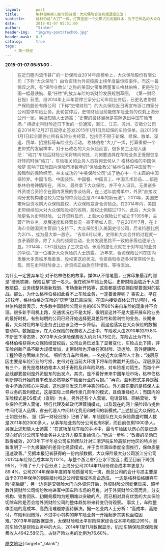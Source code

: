 ```yaml
---
layout:       post
title:        格林伯格挥刀割车险背后：大众保险合资病后遗症怎治？
subtitle:     格林伯格“大刀”一挥，打算重塑一个史带式的发展样本，对于已改名的大众保险而言，很多员工正陷入迷茫。
date:         2015-01-07 05:51:00
author:       "Sinter"
header-img:   "img/my-post/tech06.jpg"
header-mask:  0.3
catalog:      true
tags:
    - 第一财经
---
```


**2015-01-07 05:51:00**  **-**

> 在近日圈内流传甚广的一份保险业2014年度榜单上，大众保险股份有限公司（下称“大众保险”）由合资转为外资控股上榜年度最惊叹事件。而这一最惊叹之后，有“保险业教父”之称的美国史带集团董事长格林伯格，更是在勾画一幅最铁腕、最“任性”的放弃车险的新财险发展规划草图。
《第一财经日报》获悉，继2014年上半年暂停三家分公司车险业务后，已更名史带财产保险股份有限公司（下称“史带财险”）的大众保险近日再宣布浙江四家分公司暂停车险业务。此轮暂停后，史带财险目前能做车险业务的仅剩上海分公司一家。另据知情人士透露：“史带的最终目标是实际退出中国车险市场。”
根据史带财险近日下发的一份通知，浙江、江苏、苏州、安徽分公司自2014年12月27日起停止签发2015年1月1日后起保的车险保单。自2015年1月1日起全面停止所有车险业务经营，包括但不限于新保、续保、散单、渠道、团单、招投标等车险业务活动。
格林伯格“大刀”一挥，打算重塑一个史带式的发展样本，对于已改名的大众保险而言，很多员工正陷入迷茫：“动刀”车险后财险公司将转向何处，为何要选择在车险业务正慢慢恢复好转的时候“动刀”，车险相关的业务人员将何去何从？
格林伯格的中国保险梦
影响了国际国内保险市场数年的“保险业教父”格林伯格在中国曾有一段黯然的保险经历，并未成功的“中美保险公司”成了他心中一个未圆的中国保险梦。中国市场、中国装饰、中国餐、中国员工、中国艺术珍品……都是格林伯格钟情所在。
所以，最终拿下大众保险，并不令人讶异。无畏诸多外资或合资险企在国内发展的惨淡结局，在上述年度榜单中，外资“直接收购分支机构建设较为完备的中资险企是2014年的新玩法”。2011年，美国史带斥巨资收购大众保险股权，大众保险变身合资险企。在2014年内，美国史带继续加大对大众保险股权的收购，股权比例超过70%。此后，大众保险更名为史带财险。
公开资料显示，上海大众保险公司成立于1995年，主营产险业务，发展速度和经营状况一直不尽如人意。早在2011年7月，在上海市金融国资主管部门支持下，大众保险引入美国史带公司，后者持股比例为20%，成为最大单一股东。
“去年6月以来，史带和大众合并的过程就一直矛盾颇多。除了人员的频频变动，业务发展思路不一致的矛盾也逐渐凸显。2014年，CEO就经历了三次变动，矛盾的激化点就在于对车险的业务的争议。”据一位接近大众保险的人士透露。
近年来，合资保险公司在国内发展大多面临矛盾重重、股权更迭的状况，合资病和命途多舛常常结伴出现，而在史带财险身上，合资病正由急症转慢性，等待医治。

为什么一定要弃车险
对于格林伯格的故事，媒体从不惜笔墨，业界印象最深的则是“硬派铁腕、保险巨擘”这一名头。但在砍掉车险业务后，史带财险面临近千人遣散赔偿、业务线整体重新规划、市场重新开拓等，这些都是该铁腕巨擘要面对的挑战。那么，为什么格林伯格如此看不上车险业务，一定要舍弃呢？
事实上，早在2012年，格林伯格对车险的“厌弃”就已露端倪。在国内接受媒体公开访问时，格林伯格就曾表示，大多数中国财险公司业务的60%至80%来自车险的现象并不合理。很多新手司机上路，交通状况也不是太好，很明显这并不是大量开展车险业务的最好时机，有些聪明的公司已经开始选择更具差异性和盈利性的业务。长期来看，大众财险的车险业务占比应该会进一步降低。
而这也落实在大众保险的数据变动中。数据显示，在大众保险的保费收入占比中，车险收入由2010年的79.8%不断呈下滑态势，2013年大众保险保费收入约为14.75亿元，车险占比为75%。
格林伯格获得大众保险经营权后，公司业务已发生了显著变化，车险占比下降，非车险创新产品不断大规模增加，史带财险也开始在家财险、货运险、意外健康险、工程险等方面做出尝试。
细析舍弃车险缘由，一名接近大众保险人士称：“浅层原因主要是车险行业的亏损，史带对在当前大环境下将车险做赢并无信心。深层原因有三个，首先是格林伯格本人对于寿险及非车险熟络，对车险相对陌生。而每个产品线都要盈利是外资股东的出发点。其次，是不看好未来中国车险市场，格林伯格判断即将开始的费率改革必然导致车险全行业的亏损。”
“再次，盈利模式差异是融合中矛盾的核心冲突点，这也是引发这几年冲突的核心。外方股东要的是核保人主导业务的盈利模式，这是国际上经典传承几百年的模式，且倚重经纪人；而国内的车险模式是DS模式（直销）为主，另外还有个人营销、电话营销、网络营销、专业保险代理人营销、银行代理及邮政代理营销模式，以及现在的网上保险超市提供中间代理人品牌，省去代理人中间转化费用和时间的新模式。”上述接近大众保险人士如是分析。
据《第一财经日报》记者了解，车险团队在大众保险鼎盛时期人数是2011年的2000多人，从事车险业务的分公司也有8家，而目前仅剩1000多人。另据上述知情人士透露：“在这场革除车险的手术中，最令车险团队伤心的是已逐渐向好的分公司车险业务并未让外方股东重拾信心。”他进一步称：“改善的举动已取得成效，2013年下半年总公司车险团队针对江浙沪皖车险高赔付地区的特点创新发明了一个九级偏好的差异化经营模式，并于当年第四季度全面推行，保单质量迅速改善。”
另据本报记者获得的一份内部数据，大众保险最大分公司浙江分公司2012年车险综合成本率为112%，与整个浙江省行业水平接近；截至目前下降到95%，下降了十几个百分点；上海分公司2014年11月份综合成本率更是为89.4%。公司2014年保单年度的车险质量可见一斑，而总公司的合计亏损主要是由于2013年保单的到期赔付和总公司管理成本高企造成。
一边是格林伯格嫌弃车险“拖后腿”，另一边则是交强险大门向外资洞开后，外资财险公司纷至沓来，超半数外资财险公司纷纷吹响进军中国车险市场的号角。对于外资财险公司而言，分支机构、销售团队、初期规模均为短期难以突破的点，而已相对具有优势的大众保险切除车险是否会给外资财险公司的整体趋势带来转变仍待观察。
事实上，车险整体面临的高成本、高费用难题亦亟待解决。据一名业内人士分析：“高成本、高赔付，车险利润微薄，不过中小机构的非车险业务一开始起步其实也面临困难。”2013年年报数据显示，太保财险和太平财险两家综合成本率均超过99%。目前车险仍是财险业务中的大头，2014年1至11月数据显示，机动车辆保险原保险保费收入4942.58亿元，占财产险业务的比例为76.60%。

[原文地址](http://www.yicai.com/news/4060475.html){:target="_blank"}


